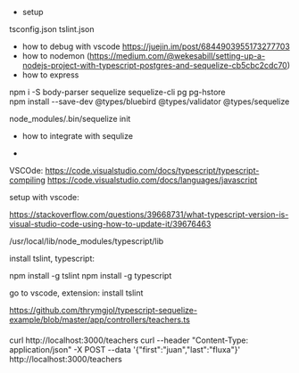 * setup

tsconfig.json
tslint.json

* how to debug with vscode https://juejin.im/post/6844903955173277703
* how to nodemon (https://medium.com/@wekesabill/setting-up-a-nodejs-project-with-typescript-postgres-and-sequelize-cb5cbc2cdc70)
* how to express

npm i -S body-parser sequelize sequelize-cli pg pg-hstore  
npm install --save-dev @types/bluebird @types/validator @types/sequelize


 node_modules/.bin/sequelize init     

 

* how to integrate with sequlize


*


VSCOde: https://code.visualstudio.com/docs/typescript/typescript-compiling
https://code.visualstudio.com/docs/languages/javascript


setup with vscode:

https://stackoverflow.com/questions/39668731/what-typescript-version-is-visual-studio-code-using-how-to-update-it/39676463


/usr/local/lib/node_modules/typescript/lib

install tslint, typescript:

npm install -g tslint
npm install -g typescript

go to vscode, extension: install tslint


https://github.com/thrymgjol/typescript-sequelize-example/blob/master/app/controllers/teachers.ts



#### 
curl http://localhost:3000/teachers
curl --header "Content-Type: application/json" -X POST --data '{"first":"juan","last":"fluxa"}'  http://localhost:3000/teachers
